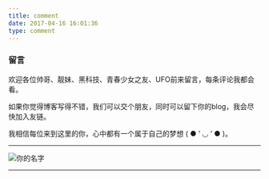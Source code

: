 ```yaml
---
title: comment
date: 2017-04-16 16:01:36
type: comment
---
```

### 留言

欢迎各位帅哥、靓妹、黑科技、青春少女之友、UFO前来留言，每条评论我都会看。

如果你觉得博客写得不错，我们可以交个朋友，同时可以留下你的blog，我会尽快加入友链。

我相信每位来到这里的你，心中都有一个属于自己的梦想   ( ● ’ ◡ ’ ● )。
<hr>

![你的名字](http://ooes75dyq.bkt.clouddn.com/commentyour_names.jpg?imageslim)

<hr>